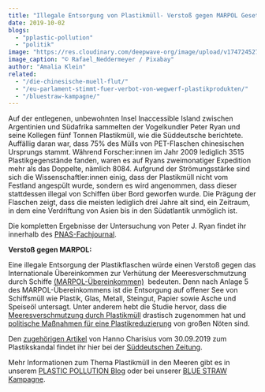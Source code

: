 ```yaml
---
title: "Illegale Entsorgung von Plastikmüll- Verstoß gegen MARPOL Gesetz"
date: 2019-10-02
blogs: 
  - "pplastic-pollution"
  - "politik"
image: "https://res.cloudinary.com/deepwave-org/image/upload/v1747245276/deepwave.org/trash-2385232_1920.jpg"
image_caption: "© Rafael_Neddermeyer / Pixabay"
author: "Amalia Klein"
related: 
  - "/die-chinesische-muell-flut/"
  - "/eu-parlament-stimmt-fuer-verbot-von-wegwerf-plastikprodukten/"
  - "/bluestraw-kampagne/"
---
```


Auf der entlegenen, unbewohnten Insel Inaccessible Island zwischen Argentinien und Südafrika sammelten der Vogelkundler Peter Ryan und seine Kollegen fünf Tonnen Plastikmüll, wie die Süddeutsche berichtete. Auffällig daran war, dass 75% des Mülls von PET-Flaschen chinesischen Ursprungs stammt. Während Forscher:innen im Jahr 2009 lediglich 3515 Plastikgegenstände fanden, waren es auf Ryans zweimonatiger Expedition mehr als das Doppelte, nämlich 8084. Aufgrund der Strömungsstärke sind sich die Wissenschaftler:innen einig, dass der Plastikmüll nicht vom Festland angespült wurde, sondern es wird angenommen, dass dieser stattdessen illegal von Schiffen über Bord geworfen wurde. Die Prägung der Flaschen zeigt, dass die meisten lediglich drei Jahre alt sind, ein Zeitraum, in dem eine Verdriftung von Asien bis in den Südatlantik unmöglich ist.

Die kompletten Ergebnisse der Untersuchung von Peter J. Ryan findet ihr innerhalb des [PNAS-Fachjournal](https://www.pnas.org/content/116/42/20892).

**Verstoß gegen MARPOL:**

Eine illegale Entsorgung der Plastikflaschen würde einen Verstoß gegen das Internationale Übereinkommen zur Verhütung der Meeresverschmutzung durch Schiffe [(MARPOL-Übereinkommen)](https://www.bsh.de/DE/THEMEN/Schifffahrt/Umwelt_und_Schifffahrt/MARPOL/marpol_node.html)  bedeuten. Denn nach Anlage 5 des MARPOL-Übereinkommens ist die Entsorgung auf offener See von Schiffsmüll wie Plastik, Glas, Metall, Steingut, Papier sowie Asche und Speiseöl untersagt. Unter anderem hebt die Studie hervor, dass die [Meeresverschmutzung durch Plastikmüll](https://www.deepwave.org/die-chinesische-muell-flut/) drastisch zugenommen hat und [politische Maßnahmen für eine Plastikreduzierung](https://www.deepwave.org/eu-parlament-stimmt-fuer-verbot-von-wegwerf-plastikprodukten/) von großen Nöten sind.

Den [zugehörigen Artikel](https://www.sueddeutsche.de/wissen/schifffahrt-plastikmuell-ozeane-mikroplastik-1.4622843) von Hanno Charisius vom 30.09.2019 zum Plastikskandal findet ihr hier bei der [Süddeutschen Zeitung](https://www.sueddeutsche.de).

Mehr Informationen zum Thema Plastikmüll in den Meeren gibt es in unserem [PLASTIC POLLUTION Blog](https://www.deepwave.org/bluestraw-kampagne/plastic-pollution-blog/) oder bei unserer [BLUE STRAW Kampagne](https://www.deepwave.org/bluestraw-kampagne/).
